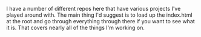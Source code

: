 I have a number of different repos here that have various projects I've played around with. The main thing I'd suggest is to load up the index.html at the root and go through everything through there if you want to see what it is. That covers nearly all of the things I'm working on. 
